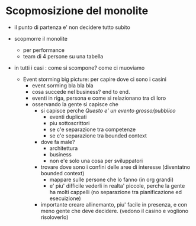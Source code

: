 # Scopmosizione del monolite

- il punto di partenza e' non decidere tutto subito
- scopmorre il monolite
    - per performance
    - team di 4 persone su una tabella

- in tutti i casi : come si scompone? come ci muoviamo
    - Event storming big picture: per capire dove ci sono i casini
        - event sorming bla bla bla
        - cosa succede nel business? end to end.
        - eventi in riga, persona e come si relazionano tra di loro
        - osservando la gente si capisce che
            - si capisce perche *Questo e' un evento grosso/pubblico*
                - eventi duplicati
                - piu sottoscrittori
                - se c'e separazione tra competenze
                - se c'e separazione tra bounded context
            - dove fa male?
                - architettura
                - business
                - non e'e solo una cosa per sviluppatori
            - trovare dove sono i confini delle aree di interesse (diventatno bounded context)
                - mappare sulle persone che lo fanno (in org grandi)
                - e' piu' difficile vederli in realta' piccole, perche la gente ha molti cappelli (no separazione tra pianificazione ed esecuizione)
            - importante creare allinemanto, piu' facile in presenza, e con meno gente che deve decidere. (vedono il casino e vogliono risoloverlo)